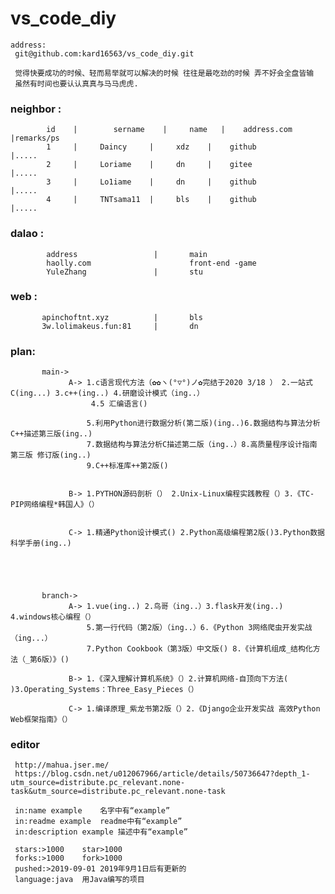 # vs_code_diy
    address:
     git@github.com:kard16563/vs_code_diy.git
	 
	 觉得快要成功的时候、轻而易举就可以解决的时候 往往是最吃劲的时候 弄不好会全盘皆输
	 虽然有时间也要认认真真与马马虎虎.
	 
### neighbor : 
            id    |        sername    |     name   |    address.com      |remarks/ps
            1     |     Daincy     |     xdz    |    github           |.....
            2     |     Loriame    |     dn     |    gitee            |.....
			3     |     Lo1iame    |     dn     |    github           |.....
            4     |     TNTsama11  |     bls    |    github           |.....

### dalao :
            address                 |       main           
            haolly.com                      front-end -game
			YuleZhang               |       stu
### web :
           apinchoftnt.xyz          |       bls
		   3w.lolimakeus.fun:81     |       dn

### plan:
           main->
                 A-> 1.c语言现代方法（✿✿ヽ(°▽°)ノ✿完结于2020 3/18 ） 2.一站式C(ing...) 3.c++(ing..) 4.研磨设计模式（ing..）
				      4.5 汇编语言()
					 
                     5.利用Python进行数据分析(第二版)(ing..)6.数据结构与算法分析C++描述第三版(ing..)
					 7.数据结构与算法分析C描述第二版（ing..）8.高质量程序设计指南 第三版 修订版(ing..)
					 9.C++标准库++第2版()
					 
					 
                 B-> 1.PYTHON源码剖析（） 2.Unix-Linux编程实践教程（）3.《TC-PIP网络编程*韩国人》（）
				 
				 
                 C-> 1.精通Python设计模式() 2.Python高级编程第2版()3.Python数据科学手册(ing..)
				 
				 
				 
				 
				 
           branch->
                 A-> 1.vue(ing..) 2.鸟哥（ing..）3.flask开发(ing..) 4.windows核心编程（）
                     5.第一行代码（第2版）（ing..）6.《Python 3网络爬虫开发实战（ing...）
                     7.Python Cookbook（第3版）中文版() 8.《计算机组成_结构化方法（_第6版）》()
					 
                 B-> 1.《深入理解计算机系统》（）2.计算机网络-自顶向下方法( )3.Operating_Systems：Three_Easy_Pieces（）
				 
                 C-> 1.编译原理_紫龙书第2版（）2.《Django企业开发实战 高效Python Web框架指南》（）
				 

###  editor 
     http://mahua.jser.me/  
     https://blog.csdn.net/u012067966/article/details/50736647?depth_1-utm_source=distribute.pc_relevant.none-task&utm_source=distribute.pc_relevant.none-task
	 
	 in:name example	名字中有“example”
     in:readme example	readme中有“example”
     in:description example	描述中有“example”

     stars:>1000	star>1000
     forks:>1000	fork>1000
     pushed:>2019-09-01	2019年9月1日后有更新的
     language:java	用Java编写的项目